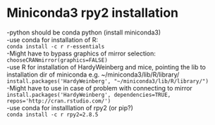 # Miniconda3 rpy2 installation

-python should be conda python (install miniconda3)  
-use conda for installation of R:  
`conda install -c r r-essentials`  
-Might have to bypass graphics of mirror selection:  
`chooseCRANmirror(graphics=FALSE)`  
-use R for installation of HardyWeinberg and mice, pointing the lib to installation dir of miniconda e.g. ~/miniconda3/lib/R/library/   
`install.packages('HardyWeinberg', "~/miniconda3/lib/R/library/")`  
-Might have to use in case of problem with connecting to mirror  
`install.packages('HardyWeinberg', dependencies=TRUE, repos='http://cran.rstudio.com/')`  
-use conda for installlation of rpy2 (or pip?)  
`conda install -c r rpy2=2.8.5`  

